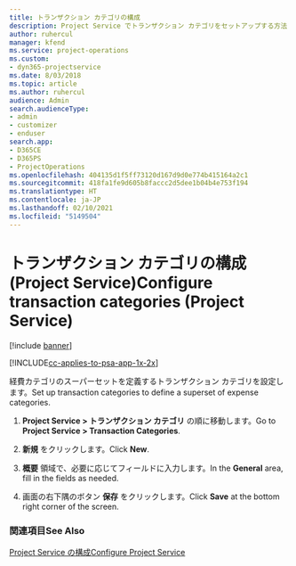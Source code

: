 ```yaml
---
title: トランザクション カテゴリの構成
description: Project Service でトランザクション カテゴリをセットアップする方法
author: ruhercul
manager: kfend
ms.service: project-operations
ms.custom:
- dyn365-projectservice
ms.date: 8/03/2018
ms.topic: article
ms.author: ruhercul
audience: Admin
search.audienceType:
- admin
- customizer
- enduser
search.app:
- D365CE
- D365PS
- ProjectOperations
ms.openlocfilehash: 404135d1f5ff73120d167d9d0e774b415164a2c1
ms.sourcegitcommit: 418fa1fe9d605b8faccc2d5dee1b04b4e753f194
ms.translationtype: HT
ms.contentlocale: ja-JP
ms.lasthandoff: 02/10/2021
ms.locfileid: "5149504"
---
```

# <a name="configure-transaction-categories-project-service"></a><span data-ttu-id="92ec8-103">トランザクション カテゴリの構成 (Project Service)</span><span class="sxs-lookup"><span data-stu-id="92ec8-103">Configure transaction categories (Project Service)</span></span>

[!include [banner](../includes/psa-now-project-operations.md)]

[!INCLUDE[cc-applies-to-psa-app-1x-2x](../includes/cc-applies-to-psa-app-1x-2x.md)]

<span data-ttu-id="92ec8-104">経費カテゴリのスーパーセットを定義するトランザクション カテゴリを設定します。</span><span class="sxs-lookup"><span data-stu-id="92ec8-104">Set up transaction categories to define a superset of expense categories.</span></span>  
  
1.  <span data-ttu-id="92ec8-105">**Project Service > トランザクション カテゴリ** の順に移動します。</span><span class="sxs-lookup"><span data-stu-id="92ec8-105">Go to **Project Service > Transaction Categories**.</span></span>  
  
2.  <span data-ttu-id="92ec8-106">**新規** をクリックします。</span><span class="sxs-lookup"><span data-stu-id="92ec8-106">Click **New**.</span></span>  
  
3.  <span data-ttu-id="92ec8-107">**概要** 領域で、必要に応じてフィールドに入力します。</span><span class="sxs-lookup"><span data-stu-id="92ec8-107">In the **General** area, fill in the fields as needed.</span></span>  
  
4.  <span data-ttu-id="92ec8-108">画面の右下隅のボタン **保存** をクリックします。</span><span class="sxs-lookup"><span data-stu-id="92ec8-108">Click **Save** at the bottom right corner of the screen.</span></span>  
  
### <a name="see-also"></a><span data-ttu-id="92ec8-109">関連項目</span><span class="sxs-lookup"><span data-stu-id="92ec8-109">See Also</span></span>  
 [<span data-ttu-id="92ec8-110">Project Service の構成</span><span class="sxs-lookup"><span data-stu-id="92ec8-110">Configure Project Service</span></span>](../psa/configure.md)
